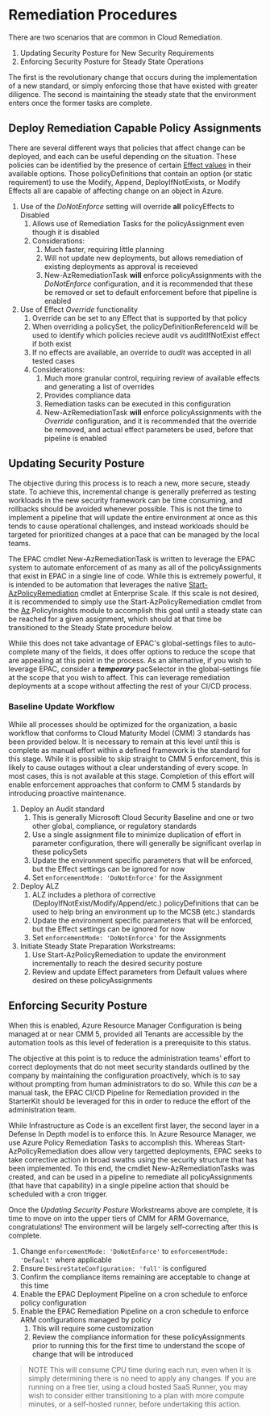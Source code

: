 # Remediation Procedures

There are two scenarios that are common in Cloud Remediation.

1. Updating Security Posture for New Security Requirements
2. Enforcing Security Posture for Steady State Operations

The first is the revolutionary change that occurs during the implementation of a new standard, or simply enforcing those that have existed with greater diligence. The second is maintaining the steady state that the environment enters once the former tasks are complete.

## Deploy Remediation Capable Policy Assignments

There are several different ways that policies that affect change can be deployed, and each can be useful depending on the situation. These policies can be identified by the presence of certain [Effect values](https://learn.microsoft.com/en-us/azure/governance/policy/concepts/effect-basics) in their available options. Those policyDefinitions that contain an option (or static requirement) to use the Modify, Append, DeployIfNotExists, or Modify Effects all are capable of affecting change on an object in Azure.

1. Use of the *DoNotEnforce* setting will override **all** policyEffects to Disabled
    1. Allows use of Remediation Tasks for the policyAssignment even though it is disabled
    1. Considerations:
        1. Much faster, requiring little planning
        1. Will not update new deployments, but allows remediation of existing deployments as approval is receieved
        1. New-AzRemediationTask **will** enforce policyAssignments with the *DoNotEnforce* configuration, and it is recommended that these be removed or set to default enforcement before that pipeline is enabled
1. Use of Effect *Override* functionality
    1. Override can be set to any Effect that is supported by that policy
    1. When overriding a policySet, the policyDefinitionReferenceId will be used to identify which policies recieve audit vs auditIfNotExist effect if both exist
    1. If no effects are available, an override to *audit* was accepted in all tested cases
    1. Considerations:
        1. Much more granular control, requiring review of available effects and generating a list of overrides
        1. Provides compliance data
        1. Remediation tasks can be executed in this configuration
        1. New-AzRemediationTask **will** enforce policyAssignments with the *Override* configuration, and it is recommended that the override be removed, and actual effect parameters be used, before that pipeline is enabled

## Updating Security Posture

The objective during this process is to reach a new, more secure, steady state. To achieve this, incremental change is generally preferred as testing workloads in the new security framework can be time consuming, and rollbacks should be avoided whenever possible. This is not the time to implement a pipeline that will update the entire environment at once as this tends to cause operational challenges, and instead workloads should be targeted for prioritized changes at a pace that can be managed by the local teams.

The EPAC cmdlet New-AzRemediationTask is written to leverage the EPAC system to automate enforcement of as many as all of the policyAssignments that exist in EPAC in a single line of code. While this is extremely powerful, it is intended to be automation that leverages the native [Start-AzPolicyRemediation](https://learn.microsoft.com/en-us/powershell/module/az.policyinsights/start-azpolicyremediation) cmdlet at Enterprise Scale. If this scale is not desired, it is recommended to simply use the Start-AzPolicyRemediation cmdlet from the [Az](https://www.powershellgallery.com/packages/Az).PolicyInsights module to accomplish this goal until a steady state can be reached for a given assignment, which should at that time be transitioned to the Steady State procedure below.

While this does not take advantage of EPAC's global-settings files to auto-complete many of the fields, it does offer options to reduce the scope that are appealing at this point in the process. As an alternative, if you wish to leverage EPAC, consider a ***temporary*** pacSelector in the global-settings file at the scope that you wish to affect. This can leverage remediation deployments at a scope without affecting the rest of your CI/CD process.

### Baseline Update Workflow

While all processes should be optimized for the organization, a basic workflow that conforms to Cloud Maturity Model (CMM) 3 standards has been provided below. It is necessary to remain at this level until this is complete as manual effort within a defined framework is the standard for this stage. While it is possible to skip straight to CMM 5 enforcement, this is likely to cause outages without a clear understanding of every scope. In most cases, this is not available at this stage. Completion of this effort will enable enforcement approaches that conform to CMM 5 standards by introducing proactive maintenance.

1. Deploy an Audit standard
    1. This is generally Microsoft Cloud Security Baseline and one or two other global, compliance, or regulatory standards
    1. Use a single assignment file to minimize duplication of effort in parameter configuration, there will generally be significant overlap in these policySets
    1. Update the environment specific parameters that will be enforced, but the Effect settings can be ignored for now
    1. Set `enforcementMode: 'DoNotEnforce'` for the Assignment
1. Deploy ALZ
    1. ALZ includes a plethora of corrective (DeployIfNotExist/Modify/Append/etc.) policyDefinitions that can be used to help bring an environment up to the MCSB (etc.) standards
    1. Update the environment specific parameters that will be enforced, but the Effect settings can be ignored for now
    1. Set `enforcementMode: 'DoNotEnforce'` for the Assignments
1. Initiate Steady State Preparation Workstreams:
    1. Use Start-AzPolicyRemediation to update the environment incrementally to reach the desired security posture
    1. Review and update Effect parameters from Default values where desired on these policyAssignments

## Enforcing Security Posture

When this is enabled, Azure Resource Manager Configuration is being managed at or near CMM 5, provided all Tenants are accessible by the automation tools as this level of federation is a prerequisite to this status.

The objective at this point is to reduce the administration teams' effort to correct deployments that do not meet security standards outlined by the company by maintaining the configuration proactively, which is to say without prompting from human administrators to do so. While this *can* be a manual task, the EPAC CI/CD Pipeline for Remediation provided in the StarterKit should be leveraged for this in order to reduce the effort of the administration team.

While Infrastructure as Code is an excellent first layer, the second layer in a Defense In Depth model is to enforce this. In Azure Resource Manager, we use Azure Policy Remediation Tasks to accomplish this. Whereas Start-AzPolicyRemediation does allow very targetted deployments, EPAC seeks to take corrective action in broad swaths using the security structure that has been implemented. To this end, the cmdlet New-AzRemediationTasks was created, and can be used in a pipeline to remediate all policyAssignments (that have that capability) in a single pipeline action that should be scheduled with a cron trigger.

Once the *Updating Security Posture* Workstreams above are complete, it is time to move on into the upper tiers of CMM for ARM Governance, congratulations! The environment will be largely self-correcting after this is complete.

1. Change `enforcementMode: 'DoNotEnforce'` to `enforcementMode: 'Default'` where applicable
1. Ensure `DesireStateConfiguration: 'full'` is configured
1. Confirm the compliance items remaining are acceptable to change at this time
1. Enable the EPAC Deployment Pipeline on a cron schedule to enforce policy configuration
1. Enable the EPAC Remediation Pipeline on a cron schedule to enforce ARM configurations managed by policy
    1. This will require some customization
    1. Review the compliance information for these policyAssignments prior to running this for the first time to understand the scope of change that will be introduced

 > NOTE
 > This will consume CPU time during each run, even when it is simply determining there is no need to apply any changes. If you are running on a free tier, using a cloud hosted SaaS Runner, you may wish to consider either transitioning to a plan with more compute minutes, or a self-hosted runner, before undertaking this action.
